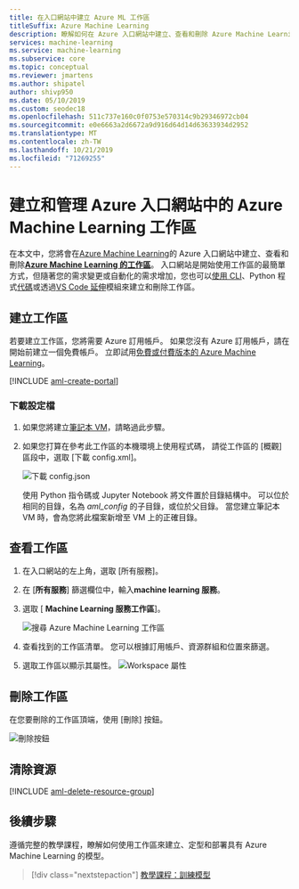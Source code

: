 ```yaml
---
title: 在入口網站中建立 Azure ML 工作區
titleSuffix: Azure Machine Learning
description: 瞭解如何在 Azure 入口網站中建立、查看和刪除 Azure Machine Learning 的工作區。
services: machine-learning
ms.service: machine-learning
ms.subservice: core
ms.topic: conceptual
ms.reviewer: jmartens
ms.author: shipatel
author: shivp950
ms.date: 05/10/2019
ms.custom: seodec18
ms.openlocfilehash: 511c737e160c0f0753e570314c9b29346972cb04
ms.sourcegitcommit: e0e6663a2d6672a9d916d64d14d63633934d2952
ms.translationtype: MT
ms.contentlocale: zh-TW
ms.lasthandoff: 10/21/2019
ms.locfileid: "71269255"
---
```

# <a name="create-and-manage-azure-machine-learning-workspaces-in-the-azure-portal"></a>建立和管理 Azure 入口網站中的 Azure Machine Learning 工作區

在本文中，您將會在[Azure Machine Learning](overview-what-is-azure-ml.md)的 Azure 入口網站中建立、查看和刪除[**Azure Machine Learning 的工作區**](concept-workspace.md)。  入口網站是開始使用工作區的最簡單方式，但隨著您的需求變更或自動化的需求增加，您也可以[使用 CLI](reference-azure-machine-learning-cli.md)、Python 程式[代碼](https://docs.microsoft.com/python/api/overview/azure/ml/intro?view=azure-ml-py)或透過[VS Code 延伸](how-to-vscode-tools.md#get-started-with-azure-machine-learning-for-visual-studio-code)模組來建立和刪除工作區。

## <a name="create-a-workspace"></a>建立工作區

若要建立工作區，您將需要 Azure 訂用帳戶。 如果您沒有 Azure 訂用帳戶，請在開始前建立一個免費帳戶。 立即試用[免費或付費版本的 Azure Machine Learning](https://aka.ms/AMLFree)。

[!INCLUDE [aml-create-portal](../../../includes/aml-create-in-portal.md)]

### <a name="download-a-configuration-file"></a>下載設定檔

1. 如果您將建立[筆記本 VM](tutorial-1st-experiment-sdk-setup.md#azure)，請略過此步驟。

1. 如果您打算在參考此工作區的本機環境上使用程式碼， 請從工作區的 [概觀] 區段中，選取 [下載 config.xml]。  

   ![下載 config.json](./media/how-to-manage-workspace/configure.png)
   
   使用 Python 指令碼或 Jupyter Notebook 將文件置於目錄結構中。 可以位於相同的目錄，名為 *aml_config* 的子目錄，或位於父目錄。 當您建立筆記本 VM 時，會為您將此檔案新增至 VM 上的正確目錄。


## <a name="view"></a>查看工作區

1. 在入口網站的左上角，選取 [所有服務]。

1. 在 [**所有服務**] 篩選欄位中，輸入**machine learning 服務**。  

1. 選取 [ **Machine Learning 服務工作區**]。

   ![搜尋 Azure Machine Learning 工作區](media/how-to-manage-workspace/all-services.png)

1. 查看找到的工作區清單。 您可以根據訂用帳戶、資源群組和位置來篩選。  

1. 選取工作區以顯示其屬性。
   ![Workspace 屬性 ](media/how-to-manage-workspace/allservices_view_workspace_full.PNG)

## <a name="delete-a-workspace"></a>刪除工作區

在您要刪除的工作區頂端，使用 [刪除] 按鈕。

  ![刪除按鈕](media/how-to-manage-workspace/delete-workspace.png)

## <a name="clean-up-resources"></a>清除資源

[!INCLUDE [aml-delete-resource-group](../../../includes/aml-delete-resource-group.md)]

## <a name="next-steps"></a>後續步驟

遵循完整的教學課程，瞭解如何使用工作區來建立、定型和部署具有 Azure Machine Learning 的模型。

> [!div class="nextstepaction"]
> [教學課程：訓練模型](tutorial-train-models-with-aml.md)
